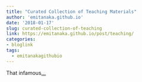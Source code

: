 ```yaml
---
title: "Curated Collection of Teaching Materials"
author: 'emitanaka.github.io'
date: '2018-01-17'
slug: curated-collection-of-teaching
link: https://emitanaka.github.io/post/teaching/
categories:
- bloglink
tags:
  - emitanakagithubio
---
```


That infamous[... <i class="fas fa-external-link-alt"></i>](https://emitanaka.github.io/post/teaching/)

